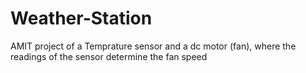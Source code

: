 # Weather-Station
AMIT project of a Temprature sensor and a dc motor (fan), where the readings of the sensor determine the fan speed

